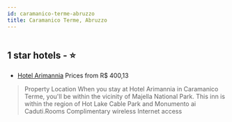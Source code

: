 ```yaml
---
id: caramanico-terme-abruzzo
title: Caramanico Terme, Abruzzo
---
```


<center><img src="http://cdn.smyrooms.com/cloudcontent/fotos/agregadorHotelero/0018/78538/1878538/1.jpg?f=15666258" alt="" /></center>


##  1 star hotels - ⭐️

-    [Hotel Arimannia](https://us.hurb.com/hotels/caramanico-terme/hotel-arimannia-JNP-JP948080?cmp=18055) Prices from R$ 400,13
   > Property Location When you stay at Hotel Arimannia in Caramanico Terme, you&apos;ll be within the vicinity of Majella National Park. This inn is within the region of Hot Lake Cable Park and Monumento ai Caduti.Rooms Complimentary wireless Internet access 
